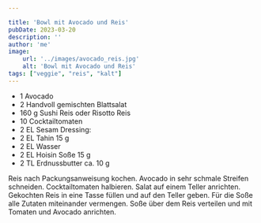 ```yaml
---

title: 'Bowl mit Avocado und Reis'
pubDate: 2023-03-20
description: ''
author: 'me'
image:
    url: '../images/avocado_reis.jpg'
    alt: 'Bowl mit Avocado und Reis'
tags: ["veggie", "reis", "kalt"]
---
```

* 1 Avocado
* 2 Handvoll gemischten Blattsalat
* 160 g Sushi Reis oder Risotto Reis
* 10 Cocktailtomaten
* 2 EL Sesam
Dressing:
* 2 EL Tahin 15 g
* 2 EL Wasser
* 2 EL Hoisin Soße 15 g
* 2 TL Erdnussbutter ca. 10 g

Reis nach Packungsanweisung kochen.
Avocado in sehr schmale Streifen schneiden.
Cocktailtomaten halbieren.
Salat auf einem Teller anrichten. Gekochten Reis in eine Tasse füllen und auf den Teller geben.
Für die Soße alle Zutaten miteinander vermengen. Soße über dem Reis verteilen und mit Tomaten und Avocado anrichten.